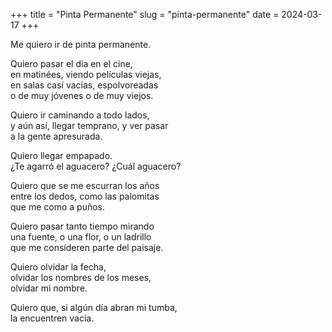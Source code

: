 +++
title = "Pinta Permanente"
slug = "pinta-permanente"
date = 2024-03-17
+++

Me quiero ir de pinta permanente.

Quiero pasar el día en el cine,  
en matinées, viendo películas viejas,  
en salas casí vacías, espolvoreadas  
o de muy jóvenes o de muy viejos.

Quiero ir caminando a todo lados,  
y aún así, llegar temprano, y ver pasar  
a la gente apresurada.

Quiero llegar empapado.  
¿Te agarró el aguacero? ¿Cuál aguacero?

Quiero que se me escurran los años  
entre los dedos, como las palomitas  
que me como a puños.

Quiero pasar tanto tiempo mirando  
una fuente, o una flor, o un ladrillo  
que me consideren parte del paisaje.  

Quiero olvidar la fecha,   
olvidar los nombres de los meses,  
olvidar mi nombre.  

Quiero que, si algún día abran mi tumba,  
la encuentren vacía.